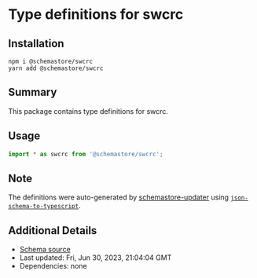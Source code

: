 # Type definitions for swcrc

## Installation

```
npm i @schemastore/swcrc
yarn add @schemastore/swcrc
```

## Summary

This package contains type definitions for swcrc.

## Usage

```ts
import * as swcrc from '@schemastore/swcrc';
```

## Note

The definitions were auto-generated by [schemastore-updater](https://github.com/ffflorian/schemastore-updater) using [`json-schema-to-typescript`](https://www.npmjs.com/package/json-schema-to-typescript).

## Additional Details

* [Schema source](https://github.com/SchemaStore/schemastore/tree/master/src/schemas/json/swcrc)
* Last updated: Fri, Jun 30, 2023, 21:04:04 GMT
* Dependencies: none
